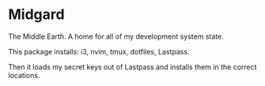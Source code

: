 # Midgard

The Middle Earth. A home for all of my development system state.

This package installs:
i3, nvim, tmux, dotfiles, Lastpass.

Then it loads my secret keys out of Lastpass and installs them in the correct locations.
